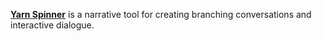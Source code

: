 [**Yarn Spinner**](https://yarnspinner.dev) is a narrative tool for creating branching conversations and interactive dialogue.